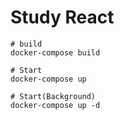 # Study React

```
# build 
docker-compose build

# Start
docker-compose up

# Start(Background)
docker-compose up -d
```
